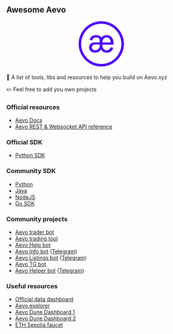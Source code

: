 ## Awesome Aevo

<div align="center">
  <img src="./logo.png" width="120" height="120">
</div>

<br />
🚀 A list of tools, libs and resources to help you build on Aevo.xyz

✏️ Feel free to add you own projects

### Official resources

- [Aevo Docs](https://api-docs.aevo.xyz/docs)
- [Aevo REST & Websocket API reference](https://api-docs.aevo.xyz/reference/overview)

### Official SDK

- [Python SDK](https://github.com/aevoxyz/aevo-sdk)

### Community SDK

- [Python](https://github.com/Alethieum/AlethieumAevoSDK)
- [Java](https://github.com/Alpha-Serpentis-Developments/Aevo4J)
- [NodeJS](https://github.com/kelreel/aevo-js-sdk)
- [Go SDK](https://github.com/gogapopp/aevo-go-sdk)

### Community projects

- [Aevo trader bot](https://t.me/aevo_trader_bot)
- [Aevo trading tool](https://github.com/GarbageProduction/Aevo-trading-tool/)
- [Aevo Help bot](https://t.me/aevohelp_bot)
- [Aevo Info bot](https://github.com/YAMISHKA02/Aevo_tgBot) ([Telegram](https://t.me/aevo_info_bot))
- [Aevo Listings bot](https://github.com/imankitkumar/aevoalerts) ([Telegram](https://t.me/aevolistings))
- [Aevo TG bot](https://github.com/Kantramo/AEVO)
- [Aevo Helper bot](https://github.com/dezer1x/Aevo_bot) ([Telegram](https://t.me/AevoHelper_bot))

### Useful resources

- [Official data dashboard](https://aevo.metabaseapp.com/public/dashboard/81ee5b91-fbd2-41a5-90dd-d22771425f26)
- [Aevo explorer](https://explorer.aevo.xyz/)
- [Aevo Dune Dashboard 1](https://dune.com/x3research/aevo)
- [Aevo Dune Dashboard 2](https://dune.com/whizziq/aevo)
- [ETH Sepolia faucet](https://sepoliafaucet.com/)
  
